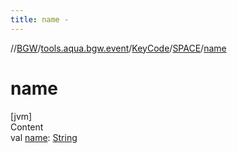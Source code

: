 ```yaml
---
title: name -
---
```

//[BGW](../../../../index.md)/[tools.aqua.bgw.event](../../index.md)/[KeyCode](../index.md)/[SPACE](index.md)/[name](name.md)



# name  
[jvm]  
Content  
val [name](name.md): [String](https://kotlinlang.org/api/latest/jvm/stdlib/kotlin/-string/index.html)  



